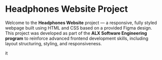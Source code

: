 # Headphones Website Project

Welcome to the **Headphones Website** project — a responsive, fully styled webpage built using HTML and CSS based on a provided Figma design. This project was developed as part of the **ALX Software Engineering program** to reinforce advanced frontend development skills, including layout structuring, styling, and responsiveness.

it 